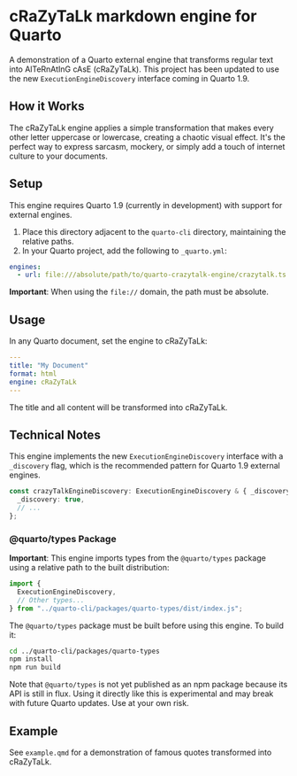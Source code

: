# cRaZyTaLk markdown engine for Quarto

A demonstration of a Quarto external engine that transforms regular text into AlTeRnAtInG cAsE (cRaZyTaLk). This project has been updated to use the new `ExecutionEngineDiscovery` interface coming in Quarto 1.9.

## How it Works

The cRaZyTaLk engine applies a simple transformation that makes every other letter uppercase or lowercase, creating a chaotic visual effect. It's the perfect way to express sarcasm, mockery, or simply add a touch of internet culture to your documents.

## Setup

This engine requires Quarto 1.9 (currently in development) with support for external engines.

1. Place this directory adjacent to the `quarto-cli` directory, maintaining the relative paths.
2. In your Quarto project, add the following to `_quarto.yml`:

```yaml
engines:
  - url: file:///absolute/path/to/quarto-crazytalk-engine/crazytalk.ts
```

**Important**: When using the `file://` domain, the path must be absolute.

## Usage

In any Quarto document, set the engine to cRaZyTaLk:

```yaml
---
title: "My Document"
format: html
engine: cRaZyTaLk
---
```

The title and all content will be transformed into cRaZyTaLk.

## Technical Notes

This engine implements the new `ExecutionEngineDiscovery` interface with a `_discovery` flag, which is the recommended pattern for Quarto 1.9 external engines.

```typescript
const crazyTalkEngineDiscovery: ExecutionEngineDiscovery & { _discovery: boolean } = {
  _discovery: true,
  // ...
};
```

### @quarto/types Package

**Important**: This engine imports types from the `@quarto/types` package using a relative path to the built distribution:

```typescript
import {
  ExecutionEngineDiscovery,
  // Other types...
} from "../quarto-cli/packages/quarto-types/dist/index.js";
```

The `@quarto/types` package must be built before using this engine. To build it:

```bash
cd ../quarto-cli/packages/quarto-types
npm install
npm run build
```

Note that `@quarto/types` is not yet published as an npm package because its API is still in flux. Using it directly like this is experimental and may break with future Quarto updates. Use at your own risk.

## Example

See `example.qmd` for a demonstration of famous quotes transformed into cRaZyTaLk.
